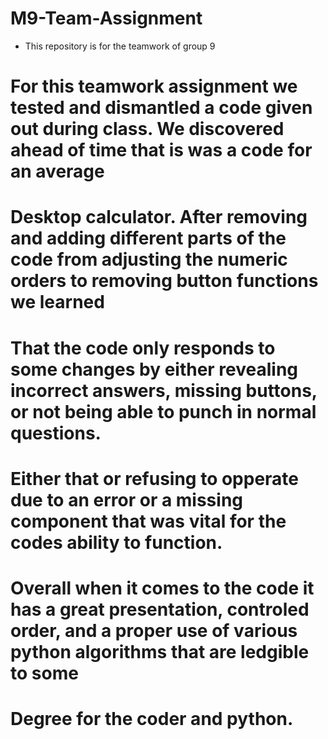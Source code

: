 # M9-Team-Assignment
- This repository is for the teamwork of group 9

# For this teamwork assignment we tested and dismantled a code given out during class. We discovered ahead of time that is was a code for an average
# Desktop calculator. After removing and adding different parts of the code from adjusting the numeric orders to removing button functions we learned
# That the code only responds to some changes by either revealing incorrect answers, missing buttons, or not being able to punch in normal questions.
# Either that or refusing to opperate due to an error or a missing component that was vital for the codes ability to function.
# Overall when it comes to the code it has a great presentation, controled order, and a proper use of various python algorithms that are ledgible to some
# Degree for the coder and python.

